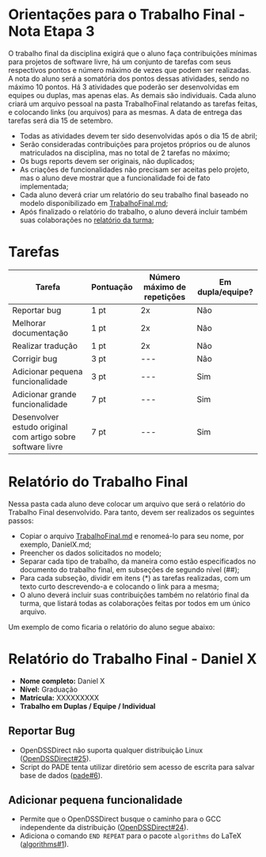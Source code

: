 # Orientações para o Trabalho Final - Nota Etapa 3

O trabalho final da disciplina exigirá que o aluno faça contribuições mínimas para projetos de software livre, há um conjunto de tarefas com seus respectivos pontos e número máximo de vezes que podem ser realizadas. A nota do aluno será a somatória dos pontos dessas atividades, sendo no máximo 10 pontos.
Há 3 atividades que poderão ser desenvolvidas em equipes ou duplas, mas apenas elas. As demais são individuais.
Cada aluno criará um arquivo pessoal na pasta TrabalhoFinal relatando as tarefas feitas, e colocando links (ou arquivos) para as mesmas.
A data de entrega das tarefas será dia 15 de setembro.

-	Todas as atividades devem ter sido desenvolvidas após o dia 15 de abril;
-	Serão consideradas contribuições para projetos próprios ou de alunos matriculados na disciplina, mas no total de 2 tarefas no máximo;
-	Os bugs reports devem ser originais, não duplicados;
-	As criações de funcionalidades não precisam ser aceitas pelo projeto, mas o aluno deve mostrar que a funcionalidade foi de fato implementada;
-	Cada aluno deverá criar um relatório do seu trabalho final baseado no modelo disponibilizado em [TrabalhoFinal.md](TrabalhoFinal.md);
-	Após finalizado o relatório do trabalho, o aluno deverá incluir também suas colaborações no [relatório da turma](trabalho-final-turma.md);

# Tarefas

| Tarefa                                                | Pontuação | Número máximo de repetições | Em dupla/equipe? |
|-------------------------------------------------------|-----------|-----------------------------|-----------|
| Reportar bug                                          | 1 pt      | 2x                          | Não       |
| Melhorar documentação                                | 1 pt      | 2x                          | Não       |
| Realizar tradução                                    | 1 pt      | 2x                          | Não       |
| Corrigir bug                                         | 3 pt      | ---                          | Não       |
| Adicionar pequena funcionalidade                     | 3 pt      | ---                          | Sim       |
| Adicionar grande funcionalidade                      | 7 pt      | ---                          | Sim       |
| Desenvolver estudo original com artigo sobre software livre | 7 pt      | ---                          | Sim       |


# Relatório do Trabalho Final

Nessa pasta cada aluno deve colocar um arquivo que será o relatório do Trabalho Final desenvolvido. Para tanto, devem ser realizados os seguintes passos:
   - Copiar o arquivo [TrabalhoFinal.md](TrabalhoFinal.md) e renomeá-lo para seu nome, por exemplo, DanielX.md;
   -  Preencher os dados solicitados no modelo;
   -  Separar cada tipo de trabalho, da maneira como estão especificados no documento do trabalho final, em subseções de segundo nível (##);
   -  Para cada subseção, dividir em itens (*) as tarefas realizadas, com um texto curto descrevendo-a e colocando o link para a mesma;
   -  O aluno deverá incluir suas contribuições também no relatório final da turma, que listará todas as colaborações feitas por todos em um único arquivo.

Um exemplo de como ficaria o relatório do aluno segue abaixo:

# Relatório do Trabalho Final - Daniel X

- **Nome completo:** Daniel X
- **Nível:** Graduação
- **Matrícula:** XXXXXXXXX
- **Trabalho em Duplas / Equipe / Individual**

## Reportar Bug

- OpenDSSDirect não suporta qualquer distribuição Linux ([OpenDSSDirect#25](https://github.com/Muxelmann/OpenDSSDirect.make/issues/25)).
- Script do PADE tenta utilizar diretório sem acesso de escrita para salvar base de dados ([pade#6](https://github.com/grei-ufc/pade/issues/6)).

## Adicionar pequena funcionalidade

   - Permite que o OpenDSSDirect busque o caminho para o GCC independente da distribuição ([OpenDSSDirect#24](https://github.com/Muxelmann/OpenDSSDirect.make/issues/24)).
   - Adiciona o comando `END REPEAT` para o pacote `algorithms` do LaTeX ([algorithms#1](https://github.com/algorithms/algorithms/issues/1)).



